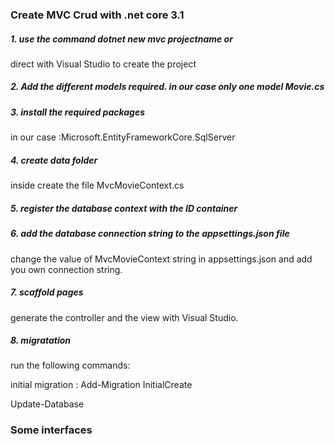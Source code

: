 ### Create MVC Crud with .net core 3.1

##### 1. use the command dotnet new mvc projectname or 

direct with Visual Studio to create the project

##### 2. Add the different models required. in our case only one model Movie.cs

##### 3. install the required packages 
in our case :Microsoft.EntityFrameworkCore.SqlServer

##### 4. create data folder 
inside create the file MvcMovieContext.cs

##### 5. register the database context with the ID container 

##### 6. add the database connection string to the appsettings.json file 
change the value of MvcMovieContext string in appsettings.json and add you own connection string.

##### 7. scaffold pages 
generate the controller and the view with Visual Studio.

##### 8. migratation

run the following commands:

initial  migration : Add-Migration InitialCreate

Update-Database

### Some interfaces
